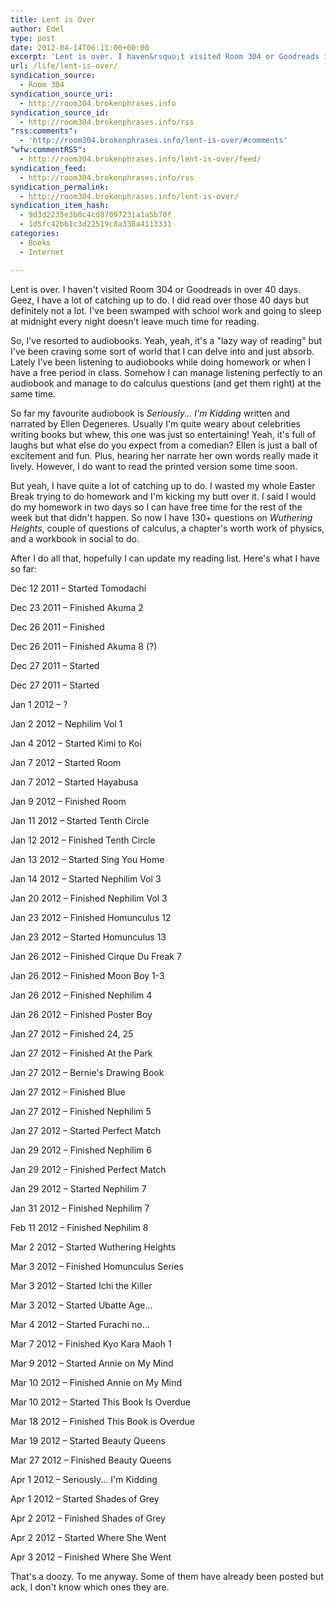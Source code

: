 ```yaml
---
title: Lent is Over
author: Edel
type: post
date: 2012-04-14T06:11:00+00:00
excerpt: 'Lent is over. I haven&rsquo;t visited Room 304 or Goodreads in over 40 days. Geez, I have a lot of catching up to do. I did read over those 40 days but definitely not a lot. I&rsquo;ve been swamped with school work and going to sleep at midnight every night doesn&rsquo;t leave much time for [...]'
url: /life/lent-is-over/
syndication_source:
  - Room 304
syndication_source_uri:
  - http://room304.brokenphrases.info
syndication_source_id:
  - http://room304.brokenphrases.info/rss
"rss:comments":
  - 'http://room304.brokenphrases.info/lent-is-over/#comments'
"wfw:commentRSS":
  - http://room304.brokenphrases.info/lent-is-over/feed/
syndication_feed:
  - http://room304.brokenphrases.info/rss
syndication_permalink:
  - http://room304.brokenphrases.info/lent-is-over/
syndication_item_hash:
  - 9d3d2235e3b0c4cd87097231a1a5b70f
  - 1d5fc42b61c3d22519c8a338a4113331
categories:
  - Books
  - Internet

---
```

Lent is over. I haven't visited Room 304 or Goodreads in over 40 days. Geez, I have a lot of catching up to do. I did read over those 40 days but definitely not a lot. I've been swamped with school work and going to sleep at midnight every night doesn't leave much time for reading.

So, I've resorted to audiobooks. Yeah, yeah, it's a "lazy way of reading" but I've been craving some sort of world that I can delve into and just absorb. Lately I've been listening to audiobooks while doing homework or when I have a free period in class. Somehow I can manage listening perfectly to an audiobook and manage to do calculus questions (and get them right) at the same time.

So far my favourite audiobook is _Seriously... I'm Kidding_ written and narrated by Ellen Degeneres. Usually I'm quite weary about celebrities writing books but whew, this one was just so entertaining! Yeah, it's full of laughs but what else do you expect from a comedian? Ellen is just a ball of excitement and fun. Plus, hearing her narrate her own words really made it lively. However, I do want to read the printed version some time soon.

But yeah, I have quite a lot of catching up to do. I wasted my whole Easter Break trying to do homework and I'm kicking my butt over it. I said I would do my homework in two days so I can have free time for the rest of the week but that didn't happen. So now I have 130+ questions on _Wuthering Heights_, couple of questions of calculus, a chapter's worth work of physics, and a workbook in social to do.

After I do all that, hopefully I can update my reading list. Here's what I have so far:

Dec 12 2011 &#8211; Started Tomodachi
  
Dec 23 2011 &#8211; Finished Akuma 2
  
Dec 26 2011 &#8211; Finished
  
Dec 26 2011 &#8211; Finished Akuma 8 (?)
  
Dec 27 2011 &#8211; Started
  
Dec 27 2011 &#8211; Started
  
Jan 1 2012 &#8211; ?
  
Jan 2 2012 &#8211; Nephilim Vol 1
  
Jan 4 2012 &#8211; Started Kimi to Koi
  
Jan 7 2012 &#8211; Started Room
  
Jan 7 2012 &#8211; Started Hayabusa
  
Jan 9 2012 &#8211; Finished Room
  
Jan 11 2012 &#8211; Started Tenth Circle
  
Jan 12 2012 &#8211; Finished Tenth Circle
  
Jan 13 2012 &#8211; Started Sing You Home
  
Jan 14 2012 &#8211; Started Nephilim Vol 3
  
Jan 20 2012 &#8211; Finished Nephilim Vol 3
  
Jan 23 2012 &#8211; Finished Homunculus 12
  
Jan 23 2012 &#8211; Started Homunculus 13
  
Jan 26 2012 &#8211; Finished Cirque Du Freak 7
  
Jan 26 2012 &#8211; Finished Moon Boy 1-3
  
Jan 26 2012 &#8211; Finished Nephilim 4
  
Jan 26 2012 &#8211; Finished Poster Boy
  
Jan 27 2012 &#8211; Finished 24, 25
  
Jan 27 2012 &#8211; Finished At the Park
  
Jan 27 2012 &#8211; Bernie's Drawing Book
  
Jan 27 2012 &#8211; Finished Blue
  
Jan 27 2012 &#8211; Finished Nephilim 5
  
Jan 27 2012 &#8211; Started Perfect Match
  
Jan 29 2012 &#8211; Finished Nephilim 6
  
Jan 29 2012 &#8211; Finished Perfect Match
  
Jan 29 2012 &#8211; Started Nephilim 7
  
Jan 31 2012 &#8211; Finished Nephilim 7
  
Feb 11 2012 &#8211; Finished Nephilim 8
  
Mar 2 2012 &#8211; Started Wuthering Heights
  
Mar 3 2012 &#8211; Finished Homunculus Series
  
Mar 3 2012 &#8211; Started Ichi the Killer
  
Mar 3 2012 &#8211; Started Ubatte Age...
  
Mar 4 2012 &#8211; Started Furachi no...
  
Mar 7 2012 &#8211; Finished Kyo Kara Maoh 1
  
Mar 9 2012 &#8211; Started Annie on My Mind
  
Mar 10 2012 &#8211; Finished Annie on My Mind
  
Mar 10 2012 &#8211; Started This Book Is Overdue
  
Mar 18 2012 &#8211; Finished This Book is Overdue
  
Mar 19 2012 &#8211; Started Beauty Queens
  
Mar 27 2012 &#8211; Finished Beauty Queens
  
Apr 1 2012 &#8211; Seriously... I'm Kidding
  
Apr 1 2012 &#8211; Started Shades of Grey
  
Apr 2 2012 &#8211; Finished Shades of Grey
  
Apr 2 2012 &#8211; Started Where She Went
  
Apr 3 2012 &#8211; Finished Where She Went

That's a doozy. To me anyway. Some of them have already been posted but ack, I don't know which ones they are.



